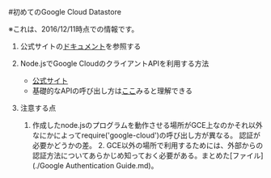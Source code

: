 #初めてのGoogle Cloud Datastore

※これは、2016/12/11時点での情報です。

1. 公式サイトの[ドキュメント](https://cloud.google.com/datastore/docs/)を参照する



2. Node.jsでGoogle CloudのクライアントAPIを利用する方法 
	- [公式サイト](https://googlecloudplatform.github.io/google-cloud-node/#/docs/google-cloud/0.45.0/google-cloud)
	- 基礎的なAPIの呼び出し方は[ここ](https://googlecloudplatform.github.io/google-cloud-node/#/docs/google-cloud/0.45.0/datastore)みると理解できる

	
	
3. 注意する点
	1. 作成したnode.jsのプログラムを動作させる場所がGCE上なのかそれ以外なにかによってrequire('google-cloud')の呼び出し方が異なる。 認証が必要かどうかの差。
		2. GCE以外の場所で利用するためには、外部からの認証方法についてあらかじめ知っておく必要がある。まとめた[ファイル](./Google Authentication Guide.md)。

	
